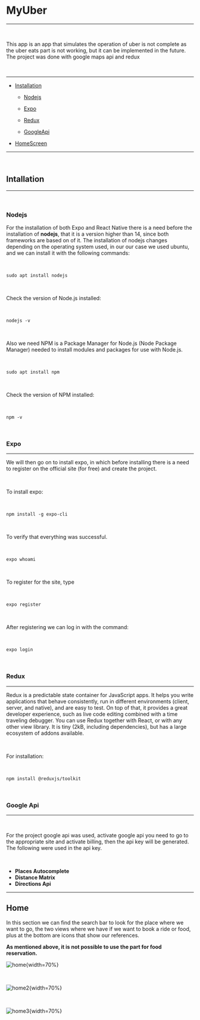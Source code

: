 # MyUber

<hr>

<br>

This app is an app that simulates the operation of uber is not complete as the uber eats part is not working, but it can be implemented in the future. The project was done with google maps api and redux

<br>

<hr>

- [Installation](#intallation)

  - [Nodejs](#nodejs)

  - [Expo](#expo)

  - [Redux](#redux)

  - [GoogleApi](#google-api)

- [HomeScreen]()

<hr>

<br>

## Intallation

<hr>

<br>

### Nodejs

For the installation of both Expo and React Native there is a need before the installation of **nodejs**, that it is a version higher than 14, since both frameworks are based on of it. The installation of nodejs changes depending on the operating system used, in our our case we used ubuntu, and we can install it with the following commands:

<br>

`sudo apt install nodejs`

<br>

Check the version of Node.js installed:

<br>

`nodejs -v`

<br>

Also we need NPM is a Package Manager for Node.js (Node Package Manager) needed to install modules and packages for use with Node.js.

<br>

`sudo apt install npm`

<br>

Check the version of NPM installed:

<br>

`npm -v`

<br>

### Expo

<hr>

We will then go on to install expo, in which before installing there is a need to register on the official site (for free) and create the project.

<br>

To install expo:

<br>

`npm install -g expo-cli`

<br>

To verify that everything was successful.

<br>

`expo whoami`

<br>

To register for the site, type

<br>

`expo register`

<br>

After registering we can log in with the command:

<br>

`expo login`

<br>

### Redux

<hr>

Redux is a predictable state container for JavaScript apps. It helps you write applications that behave consistently, run in different environments (client, server, and native), and are easy to test. On top of that, it provides a great developer experience, such as live code editing combined with a time traveling debugger. You can use Redux together with React, or with any other view library. It is tiny (2kB, including dependencies), but has a large ecosystem of addons available.

<br>

For installation:

<br>

`npm install @reduxjs/toolkit`

<br>

### Google Api

<hr>

<br>

For the project google api was used, activate google api you need to go to the appropriate site and activate billing, then the api key will be generated. The following were used in the api key.

<br>

- **Places Autocomplete**
- **Distance Matrix**
- **Directions Api**

<hr>

## Home

In this section we can find the search bar to look for the place where we want to go, the two views where we have if we want to book a ride or food, plus at the bottom are icons that show our references.

**As mentioned above, it is not possible to use the part for food reservation.**

![home](./Screen/screen1.jpeg){width=70%}

<br>

![home2](./Screen/screen2.jpeg){width=70%}

<br>

![home3](./Screen/screen3.jpeg){width=70%}
